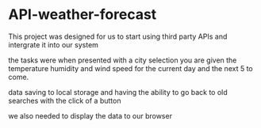 # API-weather-forecast

This project was designed for us to start using third party APIs and intergrate it into our system

the tasks were when presented with a city selection you are given the temperature humidity and wind speed for the current day and the next 5 to come.

data saving to local storage and having the ability to go back to old searches with the click of a button

we also needed to display the data to our browser
